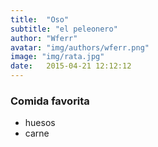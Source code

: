 ```yaml
---
title:  "Oso"
subtitle: "el peleonero"
author: "Wferr"
avatar: "img/authors/wferr.png"
image: "img/rata.jpg"
date:   2015-04-21 12:12:12
---
```


### Comida favorita
- huesos
- carne


